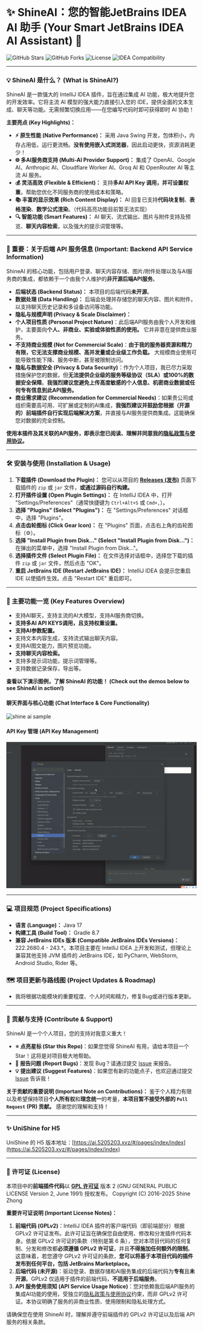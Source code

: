 # ✨ ShineAI：您的智能JetBrains IDEA AI 助手 (Your Smart JetBrains IDEA AI Assistant) 🚀

![GitHub Stars](https://img.shields.io/github/stars/clolushine/ShineAI?style=social)
![GitHub Forks](https://img.shields.io/github/forks/clolushine/ShineAI?style=social)
![License](https://img.shields.io/github/license/clolushine/ShineAI)
![IDEA Compatibility](https://img.shields.io/badge/JetBrains%20IDEs%20Version-222.2680.4%2B-blue)

---

### 💡 ShineAI 是什么？ (What is ShineAI?)

ShineAI 是一款强大的 IntelliJ IDEA 插件，旨在通过集成 AI 功能，极大地提升您的开发效率。它将主流 AI 模型的强大能力直接引入您的 IDE，提供全面的文本生成、聊天等功能。无需频繁切换应用——在您编写代码时即可获得即时 AI 协助！

**主要亮点 (Key Highlights)：**

*   **⚡️ 原生性能 (Native Performance)：** 采用 Java Swing 开发，包体积小，内存占用低，运行更流畅。**没有使用嵌入式浏览器**，因此启动更快，资源消耗更少！
*   **🌐 多AI服务商支持 (Multi-AI Provider Support)：** 集成了 OpenAI、Google AI、Anthropic AI、Cloudflare Worker AI、Groq AI 和 OpenRouter AI 等主流 AI 服务。
*   **💰 灵活高效 (Flexible & Efficient)：** 支持**多AI API Key 调用，并可设置权重**，帮助您优化不同服务商的使用成本和策略。
*   **📚 丰富的显示效果 (Rich Content Display)：** AI 回复已支持**代码块复制**、**表格渲染**、**数学公式渲染**。（代码高亮功能目前暂无法实现）
*   **🔍 智能功能 (Smart Features)：** AI 聊天、流式输出、图片与附件支持及预览、**聊天内容检索**，以及强大的提示词管理等。

---

### 📢 重要：关于后端 API 服务信息 (Important: Backend API Service Information)

ShineAI 的核心功能，包括用户登录、聊天内容存储、图片/附件处理以及与AI服务商的集成，都依赖于一个由我个人维护的**非开源后端API服务**。

*   **后端状态 (Backend Status)：** 本项目的后端代码**未开源**。
*   **数据处理 (Data Handling)：** 后端会处理并存储您的聊天内容、图片和附件，以支持聊天历史记录和多设备访问等功能。
*   **隐私与规模声明 (Privacy & Scale Disclaimer)：**
  *   **个人项目性质 (Personal Project Nature)**：此后端API服务由我个人开发和维护，主要面向**个人、非商业、实验或体验性质的使用。** 它并非意在提供商业服务。
  *   **不支持商业规模 (Not for Commercial Scale)**：**由于我的服务器资源和精力有限，它无法支撑商业规模、高并发量或企业级工作负载。** 大规模商业使用可能导致性能下降、服务中断，甚至被限制访问。
  *   **隐私与数据安全 (Privacy & Data Security)**：作为个人项目，我已尽力采取措施保护您的数据，但**无法提供企业级的服务等级协议（SLA）或100%的数据安全保障**。**我强烈建议您避免上传高度敏感的个人信息、机密商业数据或任何专有信息到此API服务。**
  *   **商业需求建议 (Recommendation for Commercial Needs)**：如果贵公司或组织需要高可用、可扩展或定制的AI集成，**我强烈建议并鼓励您根据（开源的）前端插件自行实现后端解决方案**，并直接与AI服务提供商集成。这能确保您对数据的完全控制。

**使用本插件及其关联的API服务，即表示您已阅读、理解并同意我的[隐私政策与使用协议](https://ai.5205203.xyz/#/pages/login/agreement/index)。**

---

### 🛠️ 安装与使用 (Installation & Usage)

1.  **下载插件 (Download the Plugin)：** 您可以从项目的 [**Releases (发布)**](https://github.com/clolushine/ShineAI/releases) 页面下载插件的 `zip` 或 `jar` 文件，**或通过源码自行构建。**
2.  **打开插件设置 (Open Plugin Settings)：** 在 IntelliJ IDEA 中，打开 "Settings/Preferences"（通常快捷键为 `Ctrl+Alt+S` 或 `Cmd+,`）。
3.  **选择 "Plugins" (Select "Plugins")：** 在 "Settings/Preferences" 对话框中，选择 "Plugins"。
4.  **点击齿轮图标 (Click Gear Icon)：** 在 "Plugins" 页面，点击右上角的齿轮图标（⚙️）。
5.  **选择 "Install Plugin from Disk..." (Select "Install Plugin from Disk...")：** 在弹出的菜单中，选择 "Install Plugin from Disk..."。
6.  **选择插件文件 (Select Plugin File)：** 在文件选择对话框中，选择您下载的插件 `zip` 或 `jar` 文件，然后点击 "OK"。
7.  **重启 JetBrains IDE (Restart JetBrains IDE)：** IntelliJ IDEA 会提示您重启 IDE 以使插件生效。点击 "Restart IDE" 重启即可。

---

### 🚀 主要功能一览 (Key Features Overview)

*   支持AI聊天，支持主流的AI大模型，支持AI服务商切换。
*   **支持多AI API KEYS调用，且支持权重设置。**
*   **支持AI参数配置。**
*   支持文本内容生成，支持流式输出聊天内容。
*   支持AI图文能力，图片预览功能。
*   **支持聊天内容检索。**
*   支持多提示词功能，提示词管理等。
*   支持数据记录保存，导出等。

**查看以下演示图例，了解 ShineAI 的功能！ (Check out the demos below to see ShineAI in action!)**

#### 聊天界面与核心功能 (Chat Interface & Core Functionality)
![shine ai sample](/shine_ai_sample.gif)

#### API Key 管理 (API Key Management)
![shine ai sample2](/shine_ai_sample2.gif)

---

### 💻 项目规范 (Project Specifications)

*   **语言 (Language)：** Java 17
*   **构建工具 (Build Tool)：** Gradle 8.7
*   **兼容 JetBrains IDEs 版本 (Compatible JetBrains IDEs Versions)：** 222.2680.4 - 243.*。本项目主要在 IntelliJ IDEA 上开发和测试，但理论上兼容其他支持 JVM 插件的 JetBrains IDE，如 PyCharm, WebStorm, Android Studio, Rider 等。

### 🗺️ 项目更新与路线图 (Project Updates & Roadmap)

*   我将根据功能模块的重要程度、个人时间和精力，修复Bug或进行版本更新。

---

### 🤝 贡献与支持 (Contribute & Support)

ShineAI 是一个个人项目，您的支持对我意义重大！

*   **⭐ 点亮星标 (Star this Repo)**：如果您觉得 ShineAI 有用，请给本项目一个 Star！这将是对项目极大地帮助。
*   **🐞 报告问题 (Report Bugs)**：发现 Bug？请通过提交 [Issue](https://github.com/clolushine/ShineAI/issues) 来报告。
*   **💡 提出建议 (Suggest Features)**：如果您有新的功能点子，也欢迎通过提交 [Issue](https://github.com/clolushine/ShineAI/issues) 告诉我！

**关于贡献的重要说明 (Important Note on Contributions)：**
鉴于个人精力有限以及希望保持项目**个人所有权**和**理念统一**的考量，**本项目暂不接受外部的 `Pull Request` (PR) 贡献。** 感谢您的理解和支持！

---

### ✨ UniShine for H5

UniShine 的 H5 版本地址：[https://ai.5205203.xyz/#/pages/index/index](https://ai.5205203.xyz/#/pages/index/index)

---

### 📜 许可证 (License)

本项目中的**前端插件代码**以 [**GPL 许可证**](LICENSE) 版本 2 (GNU GENERAL PUBLIC LICENSE Version 2, June 1991) 授权发布。
Copyright (C) 2016-2025 Shine Zhong

**重要许可证说明 (Important License Notes)：**

1.  **前端代码 (GPLv2)**：IntelliJ IDEA 插件的客户端代码（即前端部分）根据 GPLv2 许可证发布。此许可证旨在确保您自由使用、修改和分发插件代码本身。依据 GPLv2 许可证的条款（特别是第 6 条），您对本项目代码的任何复制、分发和修改都**必须遵循 GPLv2 许可证**，并且**不得施加任何额外的限制**。这意味着，若您遵守 GPLv2 许可证的条款，**您可以将基于本项目代码的插件发布到任何平台，包括 JetBrains Marketplace。**
2.  **后端代码 (未开源)**：驱动登录、数据存储和AI服务集成的后端代码为**专有**且**未开源**。GPLv2 仅适用于插件的前端代码，**不适用于后端服务**。
3.  **API 服务使用须知 (API Service Usage Notice)**：您对依赖我后端API服务的集成AI功能的使用，受独立的[隐私政策与使用协议](https://ai.5205203.xyz/#/pages/login/agreement/index)约束，而非 GPLv2 许可证。本协议明确了服务的非商业性质、使用限制和隐私处理方式。

请确保您在使用 ShineAI 时，理解并遵守前端插件的 GPLv2 许可证以及后端 API 服务的相关条款。